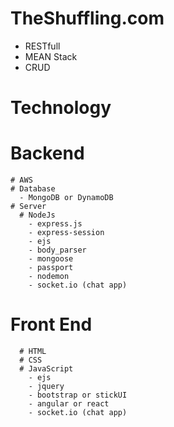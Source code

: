# TheShuffling.com

- RESTfull
- MEAN Stack
- CRUD

# Technology
  # Backend
    # AWS
    # Database
      - MongoDB or DynamoDB
    # Server
      # NodeJs
        - express.js
        - express-session
        - ejs
        - body_parser
        - mongoose
        - passport
        - nodemon
        - socket.io (chat app)
  # Front End
      # HTML
      # CSS
      # JavaScript
        - ejs
        - jquery
        - bootstrap or stickUI
        - angular or react
        - socket.io (chat app)
